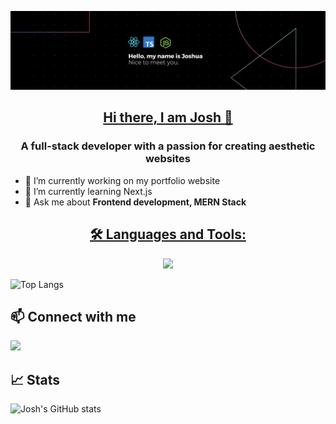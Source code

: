 ![image](https://raw.githubusercontent.com/Haru-hue/Haru-hue/main/Black%20Technology%20LinkedIn%20Banner.png)

<h2 align="center"><u>Hi there, I am Josh 👋</u></p>
<h3 align="center">A full-stack developer with a passion for creating aesthetic websites</h4>

- 🔭 I’m currently working on my portfolio website
- 🌱 I’m currently learning Next.js
- 💬 Ask me about **Frontend development, MERN Stack**
  
<h2 align="center"><u>🛠 Languages and Tools:</u></h2>
<p align="center">
  <a href="https://skillicons.dev">
    <img src="https://skillicons.dev/icons?i=html,css,js,sass,react,bootstrap,figma,tailwind,git,materialui,nodejs,mongodb,netlify,nextjs,postman,ts,vite" />
  </a>
</p>

![Top Langs](https://github-readme-stats.vercel.app/api/top-langs/?username=Haru-hue&layout=compact)

## 📫 Connect with me
  <a href="https://www.linkedin.com/in/joshua-uko/">
    <img src="https://skillicons.dev/icons?i=linkedin" />
  </a>

## 📈 Stats 
![Josh's GitHub stats](https://github-readme-stats.vercel.app/api?username=Haru-hue&show_icons=true&theme=radical)
